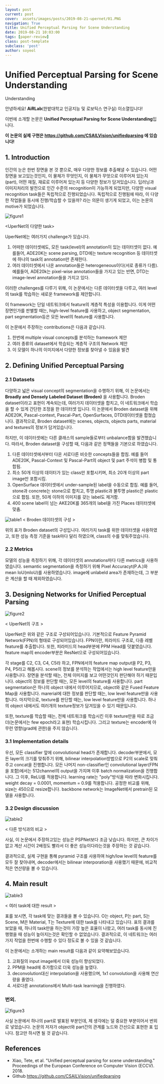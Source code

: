 ```yaml
---
layout: post
current: post
cover:  assets/images/posts/2019-08-21-upernet/01.PNG
navigation: True
title: Unified Perceptual Parsing for Scene Understanding
date: 2019-08-21 10:03:00
tags: [paper-review]
class: post-template
subclass: 'post'
author: soyeol
---
```


# Unified Perceptual Parsing for Scene Understanding
Understanding

안녕하세요! **AiRLab**(한밭대학교 인공지능 및 로보틱스 연구실) 이소열입니다!

이번에 소개할 논문은 **Unified Perceptual Parsing for Scene Understanding**입니다.

**이 논문의 실제 구현은 https://github.com/CSAILVision/unifiedparsing 에 있습니다!**

## 1. Introduction

인간의 눈은 한번 장면을 본 것 뿐으로, 매우 다양한 정보를 추출해낼 수 있습니다. 어떤 장면을 보고있는것인지, 이 물체가 무엇인지, 이 물체가 무엇으로 이루어져 있는지(part), 어떤 재질, 재료로 이루어져 있는지 등 다양한 정보가 담겨있습니다. 
딥러닝과 이미지처리의 발전으로 인간 수준의 recognition이 가능하게 되었지만, 다양한 visual recognition task들은 독립적으로 진행되었습니다. 독립적으로 진행됨에 따라, 이 다양한 작업들을 동시에 진행/학습할 수 있을까? 라는 의문이 생기게 되었고, 이는 논문의 motive가 되었습니다.

![figure1](assets/images/posts/2019-08-21-upernet/01.png)

<UperNet의 다양한 task>

UperNet에는 여러가지 challenge가 있습니다.
1. 어떠한 데이터셋에도, 모든 task(level)의 annotation이 있는 데이터셋이 없다. 예를들어, ADE20K는 scene parsing, DTD에는 texture recognition 등 데이터셋에 하나의 task의 annotation만 존재한다.
2. 여러 데이터셋에서 나온 annotation들은 heterogeneous이다(서로 종류가 다름). 예를들어, ADE20k는 pixel-wise annotation들을 가지고 있는 반면, DTD는 image-level annotation들을 가지고 있다.

이러한 challenges를 다루기 위해, 이 논문에서는 다른 데이터셋을 다루고, 여러 level의 task를 학습하는 새로운 framework를 제안합니다. 

이 framework는 단일 네트워크에서 feature의 계층적 특성을 이용합니다. 이게 어떤 장면인가를 판별할 때는, high-level feature를 사용하고, object segmentation, part segmentation등은 모든 level의 feature를 사용합니다. 

이 논문에서 주장하는 contributions은 다음과 같습니다.
1. 한번에 multiple visual concepts를 분석하는 framework 제안
2. 여러 종류의 dataset에서 학습되는 계층적 구조의 Network 제안
3. 이 모델이 하나의 이미지에서 다양한 정보를 찾아낼 수 있음을 발견

## 2. Defining Unified Perceptual Parsing

### 2.1 Datasets

다양하고 넓은 visual concept의 segmentation을 수행하기 위해, 이 논문에서는 **Broadly and Densely Labeled Dataset (Broden)** 을 사용합니다. Broden dataset이라고 표현이 계속되는데, 여러가지 데이터셋을 합치고, 이 네트워크에서 학습을 할 수 있게 간단한 조정을 한 데이터셋 입니다. 이 논문에서 Broden dataset을 위해 ADE20K, Pascal-context, Pascal-Part, OpenSurfaces, DTD데이터셋을 합쳤습니다. 결과적으로, Broden dataset에는 scenes, objects, objects parts, material and textures의 정보가 담겨있습니다.

하지만, 이 데이터셋에는 다른 클래스의 sample들로부터 unbalance함을 발견했습니다. 따라서, Broden dataset을 구성할 때, 다음과 같은 정책들을 기본으로 하였습니다.
1. 다른 데이터셋에서부터 다온 서로다른 비슷한 concepts들을 합침. 예를 들어 ADE20K, Pascal-Context 및 Pascal-Part의 object 및 part 주석이 병합 및 통합됨.
2. 최소 50개 이상의 데이터가 있는 class만 포함시키며, 최소 20개 이상의 part image만 포함시킴.
3. OpenSurface 데이터셋에서 under-sample된 label을 수동으로 합침. 예를 들어, stone과 concrete는 stone으로 합치고, 투명 plastic과 불투명 plastic은 plastic으로 합침. 또한, 50게 이하의 이미지를 갖는 label도 제거함.
4. 400 scene label이 넘는 AKE20K를 365개의 label을 가진 Places 데이터셋에 맞춤.

![table1](assets/images/posts/2019-08-21-upernet/02.png)
< Broden 데이터셋의 구성 >

위의 표가 Broden dataset의 구성입니다. 여러가지 task를 위한 데이터셋을 사용하였고, 또한 성능 측정 기준을 task마다 달리 하였으며, class의 수를 맞춰주었습니다.

### 2.2 Metrics

모델의 성능을 측정하기 위해, 각 데이터셋의 annotations마다 다른 metrics을 사용하였습니다. semantic segmentation을 측정하기 위해 Pixel Accuracyt(P.A.)와 mean IoU(mIoU)를 사용하였습니다. image에 unlabeld area가 존재하는데, 그 부분은 계산을 할 때 제외하였습니다.

## 3. Designing Networks for Unified Perceptual Parsing

![figure2](assets/images/posts/2019-08-21-upernet/03.png)

< UperNet의 구조 >

UperNet은 위와 같은 구조로 구성되어있습니다. 기본적으로 Feature Pyramid Network(FPN)의 형태로 구성되어있습니다. FPN이란, 피라미드 구조로, 다중 레벨 feature를 추출합니다. 또한, 피라미드의 head부분에 PPM Head를 덧붙였습니다. feature map의 encoder부분은 ResNet으로 구성되어있습니다.

각 stage를 C2, C3, C4, C5라 하고, FPN에서의 feature map output을 P2, P3, P4, P5라고 해봅시다. scene의 정보를 분석하는 작업에서는 high level feature만을 사용합니다. 장면을 분석할 때는, 전체 이미지를 보고 어떤것인지 판단해야 하기 때문입니다. object의 정보를 판단할 때는, 모든 level의 feature를 사용합니다. part segmentation은 하나의 object 내에서 이루어지므로, object와 같은 Fused Feature Map을 사용합니다. marerial에 대한 정보를 판단할 때는, low level feature만을 사용합니다. 마지막으로, texture를 판단할 때는, low level feature만을 사용합니다. 하나의 object 내에서도 여러개의 texture정보가 담겨있을 수 있기 때문입니다.

또한, texture를 학습할 때는, 전체 네트워크를 학습시킨 이후 texture만을 따로 조금 더(논문에서는 few epoch라고 표현) 학습시킵니다. 그리고 texture는 encoder에 아무런 영향(grad에 관한)을 주지 않습니다.

### 3.1 Implementation details

우선, 모든 classifier 앞에 convolutional head가 존재합니다. decoder부분에서, 모든 layer의 크기를 맞춰주기 위해, bilinear interpolation방법으로 P2의 scale로 맞춰주고 concat을 진행합니다. 모든 나머지 non-classifier인 convolutional layer(FPN을 포함)에서는 512channel의 output을 가지며 이후 batch normalization을 진행합니다. 그 이후, ReLU를 적용합니다. learning rate는 "poly"방식을 따라 변화시킵니다. weight decay = 0.0001, momentum = 0.9를 적용합니다. 공정한 비교를 위해, size는 450으로 resize합니다. backbone network는 ImageNet에서 pretrain된 모델을 사용합니다.

### 3.2 Design discussion

![table2](assets/images/posts/2019-08-21-upernet/04.png)


< 다른 방식과의 비교 >

사실, 이 논문에서 주장하고있는 성능은 PSPNet보다 조금 낮습니다. 하지만, 큰 차이가 없고 계산 시간이 2배정도 빨라서 더 좋은 성능이다라는것을 주장하는 것 같습니다. 

결과적으로, 실제 구현을 통해 pyramid 구조를 사용하여 high/low level의 feature를 모두 잘 찾아내며, decoder에서는 bilinear interporation을 사용했기 때문에, 비교적 적은 연산량을 볼 수 있습니다.

## 4. Main result

![table3](assets/images/posts/2019-08-21-upernet/05.png)

< 여러 task에 대한 result >

표를 보시면, 각 task에 맞는 결과들을 볼 수 있습니다. O는 object, P는 part, S는 Scene, M은 Material, T는 Texture에 대한 task를 나타내고 있습니다. 표의 결과를 보았을 때, 하나의 task만을 하는것이 가장 높은 효율이 나왔고, 여러 task를 동시에 진행했을 때 성능이 높아지는것은 확인할 수 없었습니다. 결과적으로, 이 네트워크는 여러가지 작업을 한번에 수행할 수 있다 정도로 볼 수 있을 것 같습니다. 

이 논문에서는 소개하는 main result를 다음과 같이 요약해보았습니다.
1. 고화질의 input image에서 더욱 성능이 향상되었다.
2. PPM을 head에 추가함으로 더욱 성능을 높였다.
3. deconvolution대신 interpolation을 사용했으며, 1x1 convolution을 사용해 연산량을 줄였다.
4. 서로다른 annotations에서 Multi-task learning을 진행하였다.

### 번외.

![figure3](assets/images/posts/2019-08-21-upernet/06.png)

사실 논문에서 하나의 part로 발표된 부분인데, 제 생각에는 덜 중요한 부분이어서 번외로 넣었습니다. 논문의 저자가 object와 part간의 관계를 노드와 간선으로 표현한 표 입니다. 참고만 하시면 될 것 같습니다.

## References
- Xiao, Tete, et al. "Unified perceptual parsing for scene understanding." Proceedings of the European Conference on Computer Vision (ECCV). 2018.
- Github https://github.com/CSAILVision/unifiedparsing
